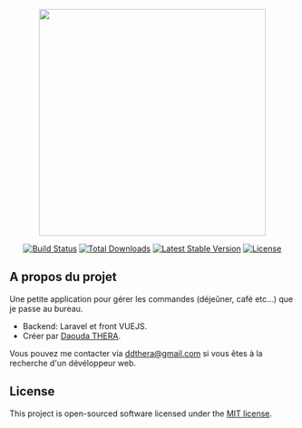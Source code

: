 <p align="center"><a href="https://laravel.com" target="_blank"><img src="https://raw.githubusercontent.com/laravel/art/master/logo-lockup/5%20SVG/2%20CMYK/1%20Full%20Color/laravel-logolockup-cmyk-red.svg" width="400"></a></p>

<p align="center">
<a href="https://travis-ci.org/laravel/framework"><img src="https://travis-ci.org/laravel/framework.svg" alt="Build Status"></a>
<a href="https://packagist.org/packages/laravel/framework"><img src="https://poser.pugx.org/laravel/framework/d/total.svg" alt="Total Downloads"></a>
<a href="https://packagist.org/packages/laravel/framework"><img src="https://poser.pugx.org/laravel/framework/v/stable.svg" alt="Latest Stable Version"></a>
<a href="https://packagist.org/packages/laravel/framework"><img src="https://poser.pugx.org/laravel/framework/license.svg" alt="License"></a>
</p>

## A propos du projet

Une petite application pour gérer les commandes (déjeûner, café etc...) que je passe au bureau.
- Backend: Laravel et front VUEJS.
- Créer par [Daouda THERA](https://github.com/taalralgo).

Vous pouvez me contacter via [ddthera@gmail.com](mailto:ddthera@gmail.com) si vous êtes à la recherche d'un dévéloppeur web.

## License

This project is open-sourced software licensed under the [MIT license](https://opensource.org/licenses/MIT).
